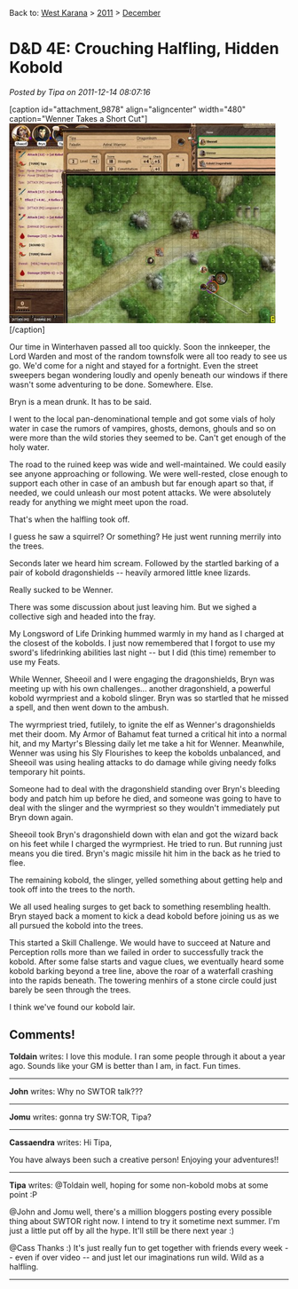 Back to: [West Karana](/posts/westkarana.md) > [2011](/posts/2011/westkarana.md) > [December](./westkarana.md)
# D&D 4E: Crouching Halfling, Hidden Kobold

*Posted by Tipa on 2011-12-14 08:07:16*

[caption id="attachment\_9878" align="aligncenter" width="480" caption="Wenner Takes a Short Cut"][![](../../../uploads/2011/12/FantasyGrounds-2011-12-13-22-04-03-63-480x360.jpg "Wenner Takes a Short Cut")](../../../uploads/2011/12/FantasyGrounds-2011-12-13-22-04-03-63.jpg)[/caption]

Our time in Winterhaven passed all too quickly. Soon the innkeeper, the Lord Warden and most of the random townsfolk were all too ready to see us go. We'd come for a night and stayed for a fortnight. Even the street sweepers began wondering loudly and openly beneath our windows if there wasn't some adventuring to be done. Somewhere. Else.

Bryn is a mean drunk. It has to be said.

I went to the local pan-denominational temple and got some vials of holy water in case the rumors of vampires, ghosts, demons, ghouls and so on were more than the wild stories they seemed to be. Can't get enough of the holy water.

The road to the ruined keep was wide and well-maintained. We could easily see anyone approaching or following. We were well-rested, close enough to support each other in case of an ambush but far enough apart so that, if needed, we could unleash our most potent attacks. We were absolutely ready for anything we might meet upon the road.

That's when the halfling took off.

I guess he saw a squirrel? Or something? He just went running merrily into the trees.

Seconds later we heard him scream. Followed by the startled barking of a pair of kobold dragonshields -- heavily armored little knee lizards.

Really sucked to be Wenner.

There was some discussion about just leaving him. But we sighed a collective sigh and headed into the fray.

My Longsword of Life Drinking hummed warmly in my hand as I charged at the closest of the kobolds. I just now remembered that I forgot to use my sword's lifedrinking abilities last night -- but I did (this time) remember to use my Feats.

While Wenner, Sheeoil and I were engaging the dragonshields, Bryn was meeting up with his own challenges... another dragonshield, a powerful kobold wyrmpriest and a kobold slinger. Bryn was so startled that he missed a spell, and then went down to the ambush.

The wyrmpriest tried, futilely, to ignite the elf as Wenner's dragonshields met their doom. My Armor of Bahamut feat turned a critical hit into a normal hit, and my Martyr's Blessing daily let me take a hit for Wenner. Meanwhile, Wenner was using his Sly Flourishes to keep the kobolds unbalanced, and Sheeoil was using healing attacks to do damage while giving needy folks temporary hit points.

Someone had to deal with the dragonshield standing over Bryn's bleeding body and patch him up before he died, and someone was going to have to deal with the slinger and the wyrmpriest so they wouldn't immediately put Bryn down again.

Sheeoil took Bryn's dragonshield down with elan and got the wizard back on his feet while I charged the wyrmpriest. He tried to run. But running just means you die tired. Bryn's magic missile hit him in the back as he tried to flee.

The remaining kobold, the slinger, yelled something about getting help and took off into the trees to the north.

We all used healing surges to get back to something resembling health. Bryn stayed back a moment to kick a dead kobold before joining us as we all pursued the kobold into the trees.

This started a Skill Challenge. We would have to succeed at Nature and Perception rolls more than we failed in order to successfully track the kobold. After some false starts and vague clues, we eventually heard some kobold barking beyond a tree line, above the roar of a waterfall crashing into the rapids beneath. The towering menhirs of a stone circle could just barely be seen through the trees.

I think we've found our kobold lair.
## Comments!

**Toldain** writes: I love this module. I ran some people through it about a year ago. Sounds like your GM is better than I am, in fact. Fun times.

---

**John** writes: Why no SWTOR talk???

---

**Jomu** writes: gonna try SW:TOR, Tipa?

---

**Cassaendra** writes: Hi Tipa,

You have always been such a creative person! Enjoying your adventures!!

---

**Tipa** writes: @Toldain well, hoping for some non-kobold mobs at some point :P

@John and Jomu well, there's a million bloggers posting every possible thing about SWTOR right now. I intend to try it sometime next summer. I'm just a little put off by all the hype. It'll still be there next year :)

@Cass Thanks :) It's just really fun to get together with friends every week -- even if over video -- and just let our imaginations run wild. Wild as a halfling.

---

